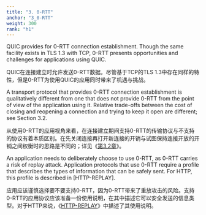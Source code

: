 ```yaml
---
title: "3. 0-RTT"
anchor: "3_0-RTT"
weight: 300
rank: "h1"
---
```


QUIC provides for 0-RTT connection establishment. Though the same facility exists in TLS 1.3 with TCP, 0-RTT presents opportunities and challenges for applications using QUIC.

QUIC在连接建立时允许发送0-RTT数据。尽管基于TCP的TLS 1.3中存在同样的特性，但是0-RTT为使用QUIC的应用同时带来了机遇与挑战。

A transport protocol that provides 0-RTT connection establishment is qualitatively different from one that does not provide 0-RTT from the point of view of the application using it. Relative trade-offs between the cost of closing and reopening a connection and trying to keep it open are different; see Section 3.2.

从使用0-RTT的应用视角来看，在连接建立期间支持0-RTT的传输协议与不支持的协议有着本质区别。在先关闭连接再打开新连接的开销与试图保持连接开放的开销之间权衡时的思路是不同的；详见《[第3.2章](#3.2_Session_Resumption_versus_Keep_Alive)》。

An application needs to deliberately choose to use 0-RTT, as 0-RTT carries a risk of replay attack. Application protocols that use 0-RTT require a profile that describes the types of information that can be safely sent. For HTTP, this profile is described in [HTTP-REPLAY].

应用应该谨慎选择要不要支持0-RTT，因为0-RTT带来了重放攻击的风险。支持0-RTT的应用协议应该准备一份使用说明，在其中描述它可以安全发送的信息类型。对于HTTP来说，《[HTTP-REPLAY](https://www.rfc-editor.org/info/rfc8470)》中描述了其使用说明。
